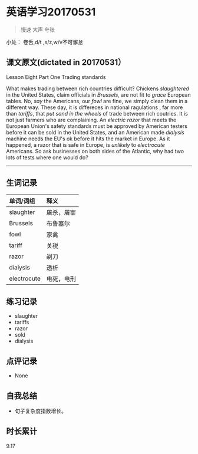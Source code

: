 # 英语学习20170531

> 慢速 大声 夸张

小处： 卷舌,d/t ,s/z,w/v不可懈怠

## 课文原文(dictated in 20170531）

Lesson Eight Part One Trading standards  

What makes trading between rich countries difficult?
Chickens _slaughtered_ in the United States, claim officials in _Brussels_, are not fit to _grace_ European tables.
No, _say_ the Americans, our _fowl_ are fine, we simply clean them in a different way.
These day, it is differeces in national ragulations , far more than _tariffs_, that _put sand in the wheels_ of trade between rich coutries.
It is not just farmers who are complaining.
An _electric_ _razor_ that meets the European Union's safety standards must be approved by American testers before it can be sold in the United States, and an American made _dialysis_ machine needs the EU's ok before it hits the market in Europe.
As it happened, a razor that is safe in Europe, is _unlikely_ to _electrocute_  Americans.
So ask businesses on both sides of the Atlantic, why had two lots of tests where one would do?

---

## 生词记录
| 单词/词组 | 释义  |
| :-----| :------|
| slaughter | 屠杀，屠宰 |
| Brussels | 布鲁塞尔 |
| fowl | 家禽 |
| tariff | 关税 |
| razor | 剃刀 |
| dialysis | 透析 |
| electrocute | 电死，电刑 |


## 练习记录
* slaughter
* tariffs
* razor
* sold
* dialysis

## 点评记录
* None
 
## 自我总结
* 句子复杂度指数增长。

## 时长累计
9.17
